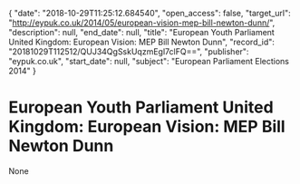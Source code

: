 {
  "date": "2018-10-29T11:25:12.684540", 
  "open_access": false, 
  "target_url": "http://eypuk.co.uk/2014/05/european-vision-mep-bill-newton-dunn/", 
  "description": null, 
  "end_date": null, 
  "title": "European Youth Parliament United Kingdom: European Vision: MEP Bill Newton Dunn", 
  "record_id": "20181029T112512/QUJ34QgSskUqzmEgl7clFQ==", 
  "publisher": "eypuk.co.uk", 
  "start_date": null, 
  "subject": "European Parliament Elections 2014"
}

# European Youth Parliament United Kingdom: European Vision: MEP Bill Newton Dunn

None